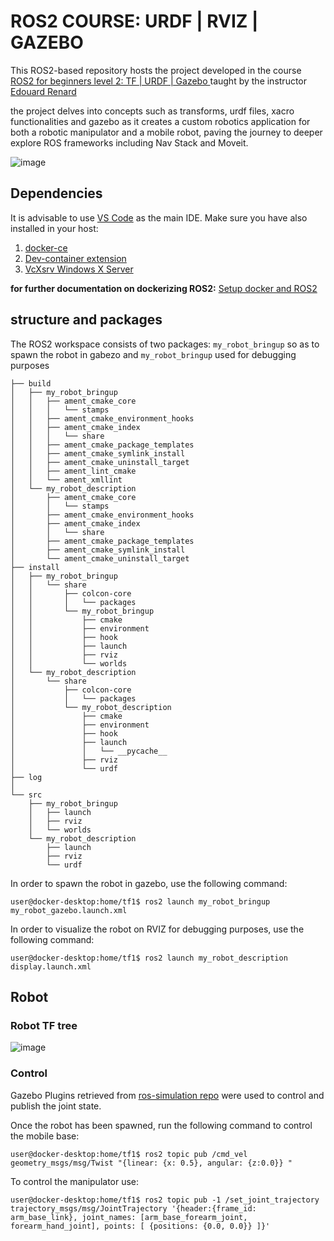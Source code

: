 # ROS2 COURSE: URDF | RVIZ | GAZEBO
This ROS2-based repository hosts the project developed in the course [ROS2 for beginners level 2: TF | URDF | Gazebo ](https://www.udemy.com/course/ros2-tf-urdf-rviz-gazebo/) taught by the instructor [Edouard Renard](https://www.udemy.com/user/edouard-renard/)

the project delves into concepts such as transforms, urdf files, xacro functionalities and gazebo as it creates a custom robotics application for both a robotic manipulator and a mobile robot, paving the journey to deeper explore ROS frameworks including Nav Stack and Moveit.

![image](https://github.com/user-attachments/assets/9fabb5b1-31a9-4660-b76c-9eb338e3322f)



## Dependencies
It is advisable to use [VS Code](https://code.visualstudio.com/) as the main IDE. Make sure you have also installed in your host:
 1. [docker-ce](https://docs.docker.com/install/)
 2. [Dev-container extension](https://marketplace.visualstudio.com/items?itemName=ms-vscode-remote.remote-containers) 
 3. [VcXsrv Windows X Server](https://sourceforge.net/projects/vcxsrv/)

**for further documentation on dockerizing ROS2:**  [Setup docker and ROS2](https://docs.ros.org/en/foxy/How-To-Guides/Setup-ROS-2-with-VSCode-and-Docker-Container.html)
 
## structure and packages
The ROS2 workspace consists of two packages: `my_robot_bringup` so as to spawn the robot in gabezo and  `my_robot_bringup` used for debugging purposes

```
├── build
│   ├── my_robot_bringup
│   │   ├── ament_cmake_core
│   │   │   └── stamps
│   │   ├── ament_cmake_environment_hooks
│   │   ├── ament_cmake_index
│   │   │   └── share
│   │   ├── ament_cmake_package_templates
│   │   ├── ament_cmake_symlink_install
│   │   ├── ament_cmake_uninstall_target
│   │   ├── ament_lint_cmake
│   │   └── ament_xmllint
│   └── my_robot_description
│       ├── ament_cmake_core
│       │   └── stamps
│       ├── ament_cmake_environment_hooks
│       ├── ament_cmake_index
│       │   └── share
│       ├── ament_cmake_package_templates
│       ├── ament_cmake_symlink_install
│       └── ament_cmake_uninstall_target
├── install
│   ├── my_robot_bringup
│   │   └── share
│   │       ├── colcon-core
│   │       │   └── packages
│   │       └── my_robot_bringup
│   │           ├── cmake
│   │           ├── environment
│   │           ├── hook
│   │           ├── launch
│   │           ├── rviz
│   │           └── worlds
│   └── my_robot_description
│       └── share
│           ├── colcon-core
│           │   └── packages
│           └── my_robot_description
│               ├── cmake
│               ├── environment
│               ├── hook
│               ├── launch
│               │   └── __pycache__
│               ├── rviz
│               └── urdf
├── log
│  
└── src
    ├── my_robot_bringup
    │   ├── launch
    │   ├── rviz
    │   └── worlds
    └── my_robot_description
        ├── launch
        ├── rviz
        └── urdf

```

In order to spawn the robot in gazebo, use the following command:
```console
user@docker-desktop:home/tf1$ ros2 launch my_robot_bringup my_robot_gazebo.launch.xml

```
In order to visualize the robot on RVIZ for debugging purposes, use the following command:
```console
user@docker-desktop:home/tf1$ ros2 launch my_robot_description display.launch.xml

```

## Robot

### Robot TF tree

![image](https://github.com/user-attachments/assets/9f9d5964-cb65-4e65-878f-df18f96774af)

### Control
Gazebo Plugins retrieved from [ros-simulation repo](https://github.com/ros-simulation/gazebo_ros_pkgs/tree/ros2/gazebo_plugins/include/gazebo_plugins) were used to control and publish the joint state.

Once the robot has been spawned, run the following command to control the mobile base:
```console
user@docker-desktop:home/tf1$ ros2 topic pub /cmd_vel geometry_msgs/msg/Twist "{linear: {x: 0.5}, angular: {z:0.0}} "
```
To control the manipulator use:
```console
user@docker-desktop:home/tf1$ ros2 topic pub -1 /set_joint_trajectory trajectory_msgs/msg/JointTrajectory '{header:{frame_id: arm_base_link}, joint_names: [arm_base_forearm_joint, forearm_hand_joint], points: [ {positions: {0.0, 0.0}} ]}'
```



